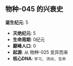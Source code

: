 ## 物种-045 的兴衰史

**诞生纪元**: 5
- **灭绝纪元**: 5
- **生命周期**: 0纪元
- **巅峰人口**: 0
- **起源**: 从 物种-025 变异而来
- **核心DNA**: `学习, 流动, 生命`

